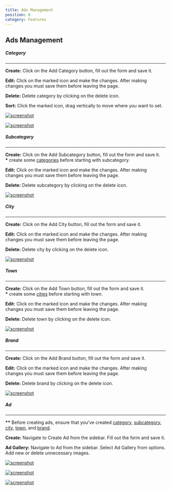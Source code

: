 ```yaml
---
title: Ads Management
position: 6
category: Features
---
```


## Ads Management

##### Category

---

**Create:** Click on the Add Category button, fill out the form and save it.

**Edit:** Click on the marked icon and make the changes. After making changes you must save them before leaving the page.

**Delete:** Delete category by clicking on the delete icon.

**Sort:** Click the marked icon, drag vertically to move where you want to set.

[![screenshot](/docs/clicon/screenshots/category.png)](/docs/clicon/screenshots/category.png)[](/docs/clicon/screenshots/category.png)

[![screenshot](/docs/clicon/screenshots/category2.png)](/docs/clicon/screenshots/category2.png)[](/docs/clicon/screenshots/category2.png)

##### Subcategory

---

**Create:** Click on the Add Subcategory button, fill out the form and save it.  
**\*** create some [categories](#category) before starting with subcategory.

**Edit:** Click on the marked icon and make the changes. After making changes you must save them before leaving the page.

**Delete:** Delete subcategory by clicking on the delete icon.

[![screenshot](/docs/clicon/screenshots/subcategory.png)](/docs/clicon/screenshots/subcategory.png)[](/docs/clicon/screenshots/subcategory.png)

##### City

---

**Create:** Click on the Add City button, fill out the form and save it.

**Edit:** Click on the marked icon and make the changes. After making changes you must save them before leaving the page.

**Delete:** Delete city by clicking on the delete icon.

[![screenshot](/docs/clicon/screenshots/city.png)](/docs/clicon/screenshots/city.png)[](/docs/clicon/screenshots/city.png)

##### Town

---

**Create:** Click on the Add Town button, fill out the form and save it.  
**\*** create some [cities](#city) before starting with town.

**Edit:** Click on the marked icon and make the changes. After making changes you must save them before leaving the page.

**Delete:** Delete town by clicking on the delete icon.

[![screenshot](/docs/clicon/screenshots/town.png)](/docs/clicon/screenshots/town.png)[](/docs/clicon/screenshots/town.png)

##### Brand

---

**Create:** Click on the Add Brand button, fill out the form and save it.

**Edit:** Click on the marked icon and make the changes. After making changes you must save them before leaving the page.

**Delete:** Delete brand by clicking on the delete icon.

[![screenshot](/docs/clicon/screenshots/brand.png)](/docs/clicon/screenshots/brand.png)[](/docs/clicon/screenshots/brand.png)

##### Ad

---

**\*\*** Before creating ads, ensure that you've created [category](#category), [subcategory](#subcategory), [city](#city), [town](#town), and [brand](#brand).

**Create:** Navigate to Create Ad from the sidebar. Fill out the form and save it.

**Ad Gallery:** Navigate to Ad from the sidebar. Select Ad Gallery from options. Add new or delete unnecessary images.

[![screenshot](/docs/clicon/screenshots/adcreate.png)](/docs/clicon/screenshots/adcreate.png)[](/docs/clicon/screenshots/adcreate.png)

[![screenshot](/docs/clicon/screenshots/gallery.png)](/docs/clicon/screenshots/gallery.png)[](/docs/clicon/screenshots/gallery.png)

[![screenshot](/docs/clicon/screenshots/gallery2.png)](/docs/clicon/screenshots/gallery2.png)[](/docs/clicon/screenshots/gallery2.png)
